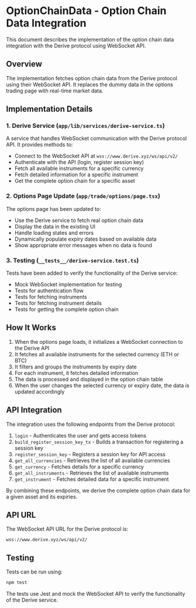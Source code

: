 # OptionChainData - Option Chain Data Integration

This document describes the implementation of the option chain data integration with the Derive protocol using WebSocket API.

## Overview

The implementation fetches option chain data from the Derive protocol using their WebSocket API. It replaces the dummy data in the options trading page with real-time market data.

## Implementation Details

### 1. Derive Service (`app/lib/services/derive-service.ts`)

A service that handles WebSocket communication with the Derive protocol API. It provides methods to:

- Connect to the WebSocket API at `wss://www.derive.xyz/ws/api/v2/`
- Authenticate with the API (login, register session key)
- Fetch all available instruments for a specific currency
- Fetch detailed information for a specific instrument
- Get the complete option chain for a specific asset

### 2. Options Page Update (`app/trade/options/page.tsx`)

The options page has been updated to:

- Use the Derive service to fetch real option chain data
- Display the data in the existing UI
- Handle loading states and errors
- Dynamically populate expiry dates based on available data
- Show appropriate error messages when no data is found

### 3. Testing (`__tests__/derive-service.test.ts`)

Tests have been added to verify the functionality of the Derive service:

- Mock WebSocket implementation for testing
- Tests for authentication flow
- Tests for fetching instruments
- Tests for fetching instrument details
- Tests for getting the complete option chain

## How It Works

1. When the options page loads, it initializes a WebSocket connection to the Derive API
2. It fetches all available instruments for the selected currency (ETH or BTC)
3. It filters and groups the instruments by expiry date
4. For each instrument, it fetches detailed information
5. The data is processed and displayed in the option chain table
6. When the user changes the selected currency or expiry date, the data is updated accordingly

## API Integration

The integration uses the following endpoints from the Derive protocol:

1. `login` - Authenticates the user and gets access tokens
2. `build_register_session_key_tx` - Builds a transaction for registering a session key
3. `register_session_key` - Registers a session key for API access
4. `get_all_currencies` - Retrieves the list of all available currencies
5. `get_currency` - Fetches details for a specific currency
6. `get_all_instruments` - Retrieves the list of available instruments
7. `get_instrument` - Fetches detailed data for a specific instrument

By combining these endpoints, we derive the complete option chain data for a given asset and its expiries.

## API URL

The WebSocket API URL for the Derive protocol is:

```
wss://www.derive.xyz/ws/api/v2/
```

## Testing

Tests can be run using:

```bash
npm test
```

The tests use Jest and mock the WebSocket API to verify the functionality of the Derive service.